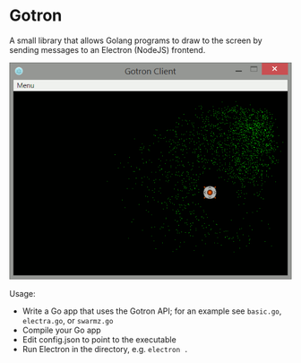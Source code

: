 # Gotron

A small library that allows Golang programs to draw to the screen by sending messages to an Electron (NodeJS) frontend.

![Gotron Screenshot](https://raw.githubusercontent.com/fohristiwhirl/gotron/master/screenshot.gif)

Usage:

* Write a Go app that uses the Gotron API; for an example see `basic.go`, `electra.go`, or `swarmz.go`
* Compile your Go app
* Edit config.json to point to the executable
* Run Electron in the directory, e.g. `electron .`
